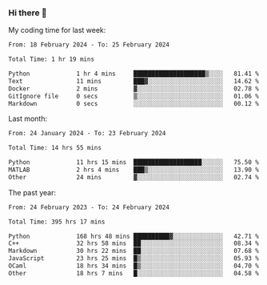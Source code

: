 ### Hi there 👋

My coding time for last week:

<!--START_SECTION:week-->

```txt
From: 18 February 2024 - To: 25 February 2024

Total Time: 1 hr 19 mins

Python             1 hr 4 mins     ████████████████████▒░░░░   81.41 %
Text               11 mins         ███▓░░░░░░░░░░░░░░░░░░░░░   14.62 %
Docker             2 mins          ▓░░░░░░░░░░░░░░░░░░░░░░░░   02.78 %
GitIgnore file     0 secs          ▒░░░░░░░░░░░░░░░░░░░░░░░░   01.06 %
Markdown           0 secs          ░░░░░░░░░░░░░░░░░░░░░░░░░   00.12 %
```

<!--END_SECTION:week-->

Last month:

<!--START_SECTION:month-->

```txt
From: 24 January 2024 - To: 23 February 2024

Total Time: 14 hrs 55 mins

Python             11 hrs 15 mins  ███████████████████░░░░░░   75.50 %
MATLAB             2 hrs 4 mins    ███▒░░░░░░░░░░░░░░░░░░░░░   13.90 %
Other              24 mins         ▓░░░░░░░░░░░░░░░░░░░░░░░░   02.74 %
```

<!--END_SECTION:month-->

The past year:

<!--START_SECTION:year-->

```txt
From: 24 February 2023 - To: 24 February 2024

Total Time: 395 hrs 17 mins

Python             168 hrs 48 mins ██████████▓░░░░░░░░░░░░░░   42.71 %
C++                32 hrs 58 mins  ██░░░░░░░░░░░░░░░░░░░░░░░   08.34 %
Markdown           30 hrs 22 mins  ██░░░░░░░░░░░░░░░░░░░░░░░   07.68 %
JavaScript         23 hrs 25 mins  █▒░░░░░░░░░░░░░░░░░░░░░░░   05.93 %
OCaml              18 hrs 34 mins  █▒░░░░░░░░░░░░░░░░░░░░░░░   04.70 %
Other              18 hrs 7 mins   █░░░░░░░░░░░░░░░░░░░░░░░░   04.58 %
```

<!--END_SECTION:year-->
